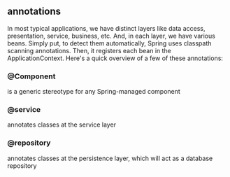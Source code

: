 ## annotations
In most typical applications, we have distinct layers like data access, presentation, service, business, etc.
And, in each layer, we have various beans. Simply put, to detect them automatically,  Spring uses classpath scanning annotations.
Then, it registers each bean in the ApplicationContext.
Here's a quick overview of a few of these annotations:


### @Component
is a generic stereotype for any Spring-managed component

### @service
annotates classes at the service layer

### @repository
annotates classes at the persistence layer, which will act as a database repository
